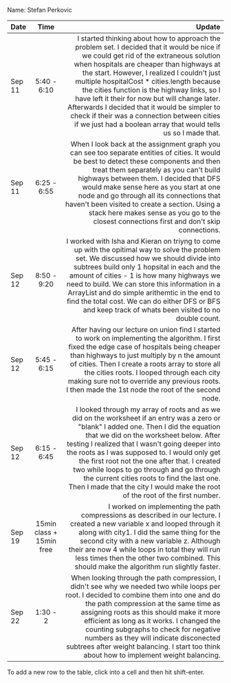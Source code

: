 Name: Stefan Perkovic

| Date   |           Time           |                                                                                                                                                                                                                                                                                                                                                                                                                                                                                                                                                Update |
|:-------|:------------------------:|------------------------------------------------------------------------------------------------------------------------------------------------------------------------------------------------------------------------------------------------------------------------------------------------------------------------------------------------------------------------------------------------------------------------------------------------------------------------------------------------------------------------------------------------------:| 
| Sep 11 |       5:40 - 6:10        | I started thinking about how to approach the problem set. I decided that it would be nice if we could get rid of the extraneous solution when hospitals are cheaper than highways at the start. However, I realized I couldn't just multiple hospitalCost * cities.length because the cities function is the highway links, so I have left it their for now but will change later. Afterwards I decided that it would be simpler to check if their was a connection between cities if we just had a boolean array that would tells us so I made that. |
| Sep 11 |       6:25 - 6:55        |                                                                                  When I look back at the assignment graph you can see too separate entities of cities. It would be best to detect these components and then treat them separately as you can't build highways between them. I decided that DFS would make sense here as you start at one node and go through all its connections that haven't been visited to create a section. Using a stack here makes sense as you go to the closest connections first and don't skip connections. |
| Sep 12 |       8:50 - 9:20        |                                                                                                    I worked with Isha and Kieran on triyng to come up with the opitimal way to solve the problem set. We discussed how we should divide into subtrees build only 1 hopsital in each and the amount of cities - 1 is how many highways we need to build. We can store this information in a ArrayList and do simple arithemtic in the end to find the total cost. We can do either DFS or BFS and keep track of whats been visited to no double count. |
| Sep 12 |       5:45 - 6:15        |                                                                                                                                                  After having our lecture on union find I started to work on implementing the algorithm. I first fixed the edge case of hospitals being cheaper than highways to just multiply by n the amount of cities. Then I create a roots array to store all the cities roots. I looped through each city making sure not to override any previous roots. I then made the 1st node the root of the second node. |
| Sep 12 |       6:15 - 6:45        |                                  I looked through my array of roots and as we did on the worksheet if an entry was a zero or "blank" I added one. Then I did the equation that we did on the worksheet below. After testing I realized that I wasn't going deeper into the roots as I was supposed to. I would only get the first root not the one after that. I created two while loops to go through and go through the current cities roots to find the last one. Then I made that the city I would make the root of the root of the first number. |
| Sep 19 | 15min class + 15min free |                                                                                                                                                                                I worked on implementing the path compressions as described in our lecture. I created a new variable x and looped through it along with city1. I did the same thing for the second city with a new variable z. Although their are now 4 while loops in total they will run less times then the other two combined. This should make the algorithm run slightly faster. |
| Sep 22 |         1:30 - 2         |                                                                                           When looking through the path compression, I didn't see why we needed two while loops per root. I decided to combine them into one and do the path compression at the same time as assigning roots as this should make it more efficient as long as it works. I changed the counting subgraphs to check for negative numbers as they will indicate disconected subtrees after weight balancing. I start too think about how to implement weight balancing.  |


To add a new row to the table, click into a cell and then hit shift-enter.